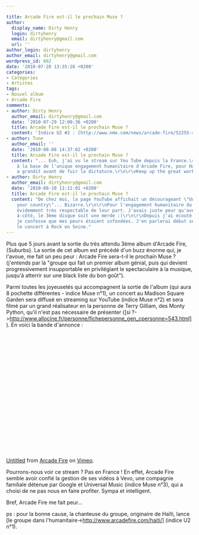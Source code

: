 ```yaml
---

title: Arcade Fire est-il le prochain Muse ?
author:
  display_name: Dirty Henry
  login: dirtyhenry
  email: dirtyhenry@gmail.com
  url: ''
author_login: dirtyhenry
author_email: dirtyhenry@gmail.com
wordpress_id: 662
date: '2010-07-28 13:35:26 +0200'
categories:
- Catégories
- Artistes
tags:
- Nouvel album
- Arcade Fire
comments:
- author: Dirty Henry
  author_email: dirtyhenry@gmail.com
  date: '2010-07-29 12:00:36 +0200'
  title: Arcade Fire est-il le prochain Muse ?
  content: 'Indice U2 #2 : [http://www.nme.com/news/arcade-fire/52255->http://www.nme.com/news/arcade-fire/52255]'
- author: Tune
  author_email: ''
  date: '2010-08-08 14:37:02 +0200'
  title: Arcade Fire est-il le prochain Muse ?
  content: "... Euh, j'ai vu le stream sur You Tube depuis la France.\r\nRegine est
    à la base de l'unique engagement humanitaire d'Arcade Fire, pour Haiti, où elle
    a grandit avant de fuir la dictature.\r\n\r\nKeep up the great work."
- author: Dirty Henry
  author_email: dirtyhenry@gmail.com
  date: '2010-08-10 11:11:01 +0200'
  title: Arcade Fire est-il le prochain Muse ?
  content: "De chez moi, la page YouTube affichait un décourageant \"Unavailable in
    your country\"... Bizarre.\r\n\r\nPour l'engagement humanitaire du groupe, c'est
    évidemment très respectable de leur part. J'avais juste peur qu'avec tous ces
    à-côté, le 3ème disque soit une merde :)\r\n\r\nDepuis j'ai écouté le disque et
    je confesse que mes peurs étaient infondées. J'en parlerai début septembre, après
    le concert à Rock en Seine."
---
```

Plus que 5 jours avant la sortie du très attendu 3ème album d'Arcade Fire, {Suburbs}. La sortie de cet album est précédé d'un buzz énorme qui, je l'avoue, me fait un peu peur : Arcade Fire sera-t-il le prochain Muse ? (j'entends par là "groupe qui fait un premier album génial, puis qui devient progressivement insupportable en privilégiant le spectaculaire à la musique, jusqu'à atterrir sur une black liste du bon goût").

Parmi toutes les joyeusetés qui accompagnent la sortie de l'album (qui aura 8 pochette différentes - indice Muse n°1), un concert au Madison Square Garden sera diffusé en streaming sur YouTube (indice Muse n°2) et sera filmé par un grand réalisateur en la personne de Terry Gilliam, des Monty Python, qu'il n'est pas nécessaire de présenter ([si ?->http://www.allocine.fr/personne/fichepersonne_gen_cpersonne=543.html]). En voici la bande d'annonce : 

<object width="500" height="320"><param name="allowfullscreen" value="true" /><param name="allowscriptaccess" value="always" /><param name="movie" value="http://vimeo.com/moogaloop.swf?clip_id=13497165&server=vimeo.com&show_title=1&show_byline=1&show_portrait=0&color=&fullscreen=1" /><embed src="http://vimeo.com/moogaloop.swf?clip_id=13497165&server=vimeo.com&show_title=1&show_byline=1&show_portrait=0&color=&fullscreen=1" type="application/x-shockwave-flash" allowfullscreen="true" allowscriptaccess="always" width="500" height="320"></embed></object><p><a href="http://vimeo.com/13497165">Untitled</a> from <a href="http://vimeo.com/user4312586">Arcade Fire</a> on <a href="http://vimeo.com">Vimeo</a>.</p>

Pourrons-nous voir ce stream ? Pas en France ! En effet, Arcade Fire semble avoir confié la gestion de ses vidéos à Vevo, une compagnie familiale détenue par Google et Universal Music (indice Muse n°3), qui a choisi de ne pas nous en faire profiter. Sympa et intelligent.

Bref, Arcade Fire me fait peur...

ps : pour la bonne cause, la chanteuse du groupe, originaire de Haïti, lance [le groupe dans l'humanitaire->http://www.arcadefire.com/haiti/] (indice U2 n°1).
